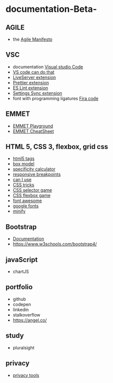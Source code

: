 # documentation-Beta-
## AGILE 
* the [Agile Manifesto](https://www.agilealliance.org/agile101/the-agile-manifesto/)
## VSC
* documentation [Visual studio Code](https://code.visualstudio.com/docs)
* [VS code can do that](https://vscodecandothat.com/)
* [LiveServer extension](https://marketplace.visualstudio.com/items?itemName=ritwickdey.LiveServer)
* [Prettier extension](https://marketplace.visualstudio.com/items?itemName=esbenp.prettier-vscode)
* [ES Lint extension](https://marketplace.visualstudio.com/items?itemName=dbaeumer.vscode-eslint)
* [Settings Sync extension](https://marketplace.visualstudio.com/items?itemName=Shan.code-settings-sync)
* font with programming ligatures [Fira code](https://github.com/tonsky/FiraCode/wiki/VS-Code-Instructions)
## EMMET
* [EMMET Playground](https://jsfiddle.net/)
* [EMMET CheatSheet](https://docs.emmet.io/cheat-sheet/)

## HTML 5, CSS 3, flexbox, grid css
* [html5 tags](https://www.htmlgoodies.com/tutorials/html5/new-tags-in-html5.html)
* [box model](https://developer.mozilla.org/en-US/docs/Learn/CSS/Building_blocks/The_box_model) 
* [specificity calculator](https://specificity.keegan.st/)
* [responsive breakpoints](https://www.freecodecamp.org/news/the-100-correct-way-to-do-css-breakpoints-88d6a5ba1862/)
* [can I use](https://caniuse.com/)
* [CSS tricks](https://css-tricks.com/almanac/)
* [CSS selector game](https://flukeout.github.io/)
* [CSS flexbox game](https://flexboxfroggy.com/)
* [font awesome](https://fontawesome.com/)
* [google fonts](https://fonts.google.com/)
* [minify](https://www.cleancss.com/css-minify/)

## Bootstrap
* [Documentation](https://getbootstrap.com/)
* https://www.w3schools.com/bootstrap4/

## javaScript
* chartJS

## portfolio
* github
* codepen
* linkedin
* stalkoverflow
* https://angel.co/

## study
* pluralsight

## privacy
* [privacy tools](https://www.privacytools.io/)

